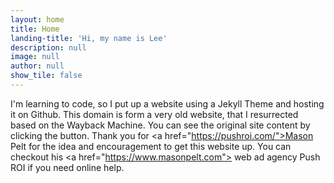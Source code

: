 ```yaml
---
layout: home
title: Home
landing-title: 'Hi, my name is Lee'
description: null
image: null
author: null
show_tile: false
---
```

I'm learning to code, so I put up a website using a Jekyll Theme and hosting it on Github. This domain is form a very old website, that I resurrected based on the Wayback Machine. You can see the original site content by clicking the button. Thank you for <a href="https://pushroi.com/">Mason Pelt</a> for the idea and encouragement to get this website up. You can checkout his <a href="https://www.masonpelt.com"> web ad agency Push ROI</a> if you need online help.
